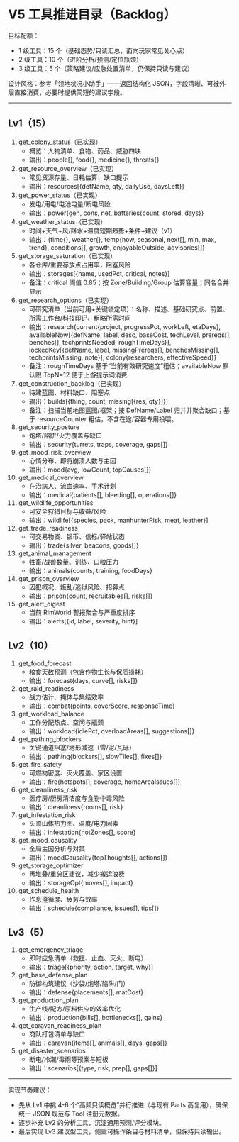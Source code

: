 # V5 工具推进目录（Backlog）

目标配额：
- 1 级工具：15 个（基础态势/只读汇总，面向玩家常见关心点）
- 2 级工具：10 个（进阶分析/预测/定位瓶颈）
- 3 级工具：5 个（策略建议/应急处置清单，仍保持只读与建议）

设计风格：参考「领地状况小助手」——返回结构化 JSON，字段清晰、可被外层直接消费，必要时提供简短的建议字段。

---

## Lv1（15）
1. get_colony_status（已实现）
   - 概览：人物清单、食物、药品、威胁四块
   - 输出：people[], food{}, medicine{}, threats{}
2. get_resource_overview（已实现）
   - 常见资源存量、日耗估算、缺口提示
   - 输出：resources[{defName, qty, dailyUse, daysLeft}]
3. get_power_status（已实现）
   - 发电/用电/电池电量/断电风险
   - 输出：power{gen, cons, net, batteries{count, stored, days}}
4. get_weather_status（已实现）
   - 时间+天气+风/降水+温度短期趋势+条件+建议（v1）
   - 输出：{time{}, weather{}, temp{now, seasonal, next[], min, max, trend}, conditions[], growth, enjoyableOutside, advisories[]}
5. get_storage_saturation（已实现）
   - 各仓库/重要存放点占用率，阻塞风险
   - 输出：storages[{name, usedPct, critical, notes}]
   - 备注：critical 阈值 0.85；按 Zone/Building/Group 估算容量；同名合并显示
6. get_research_options（已实现）
   - 可研究清单（当前可用+关键锁定项）：名称、描述、基础研究点、前置、所需工作台/科技印记、粗略所需时间
   - 输出：research{current{project, progressPct, workLeft, etaDays}, availableNow[{defName, label, desc, baseCost, techLevel, prereqs[], benches[], techprintsNeeded, roughTimeDays}], lockedKey[{defName, label, missingPrereqs[], benchesMissing[], techprintsMissing, note}], colony{researchers, effectiveSpeed}}
   - 备注：roughTimeDays 基于“当前有效研究速度”粗估；availableNow 默认限 TopN=12 便于上游提示词消费
7. get_construction_backlog（已实现）
   - 待建蓝图、材料缺口、阻塞点
   - 输出：builds[{thing, count, missing[{res, qty}]}]
   - 备注：扫描当前地图蓝图/框架；按 DefName/Label 归并并聚合缺口；基于 resourceCounter 粗估，不含在途/容器专用投喂。
8. get_security_posture
   - 炮塔/陷阱/火力覆盖与缺口
   - 输出：security{turrets, traps, coverage, gaps[]}
9. get_mood_risk_overview
   - 心情分布、即将崩溃人数与主因
   - 输出：mood{avg, lowCount, topCauses[]}
10. get_medical_overview
    - 在治病人、流血速率、手术计划
    - 输出：medical{patients[], bleeding[], operations[]}
11. get_wildlife_opportunities
    - 可安全狩猎目标与收益/风险
    - 输出：wildlife[{species, pack, manhunterRisk, meat, leather}]
12. get_trade_readiness
    - 可交易物资、银币、信标/驿站状态
    - 输出：trade{silver, beacons, goods[]}
13. get_animal_management
    - 牲畜/战兽数量、训练、口粮压力
    - 输出：animals{counts, training, foodDays}
14. get_prison_overview
    - 囚犯概况、叛乱/逃狱风险、招募点
    - 输出：prison{count, recruitables[], risks[]}
15. get_alert_digest
    - 当前 RimWorld 警报聚合与严重度排序
    - 输出：alerts[{id, label, severity, hint}]

## Lv2（10）
1. get_food_forecast
   - 粮食天数预测（包含作物生长与保质损耗）
   - 输出：forecast{days, curve[], risks[]}
2. get_raid_readiness
   - 战力估计、掩体与集结效率
   - 输出：combat{points, coverScore, responseTime}
3. get_workload_balance
   - 工作分配热点、空闲与瓶颈
   - 输出：workload{idlePct, overloadAreas[], suggestions[]}
4. get_pathing_blockers
   - 关键通道阻塞/地形减速（雪/泥/瓦砾）
   - 输出：pathing{blockers[], slowTiles[], fixes[]}
5. get_fire_safety
   - 可燃物密度、灭火覆盖、家区设置
   - 输出：fire{hotspots[], coverage, homeAreaIssues[]}
6. get_cleanliness_risk
   - 医疗房/厨房清洁度与食物中毒风险
   - 输出：cleanliness{rooms[], risk}
7. get_infestation_risk
   - 头顶山体热力图、温度/电力因素
   - 输出：infestation{hotZones[], score}
8. get_mood_causality
   - 全局主因分析与对策
   - 输出：moodCausality{topThoughts[], actions[]}
9. get_storage_optimizer
   - 再堆叠/重分区建议，减少搬运浪费
   - 输出：storageOpt{moves[], impact}
10. get_schedule_health
    - 作息遵循度、疲劳与效率
    - 输出：schedule{compliance, issues[], tips[]}

## Lv3（5）
1. get_emergency_triage
   - 即时应急清单（救援、止血、灭火、断电）
   - 输出：triage[{priority, action, target, why}]
2. get_base_defense_plan
   - 防御构筑建议（沙袋/炮塔/陷阱/门）
   - 输出：defense{placements[], matCost}
3. get_production_plan
   - 生产线/配方/原料供应的效率优化
   - 输出：production{bills[], bottlenecks[], gains}
4. get_caravan_readiness_plan
   - 商队打包清单与缺口
   - 输出：caravan{items[], animals[], days, gaps[]}
5. get_disaster_scenarios
   - 断电/冷潮/毒雨等预案与短板
   - 输出：scenarios[{type, risk, prep[], gaps[]}]

---

实现节奏建议：
- 先从 Lv1 中挑 4-6 个“高频只读概览”并行推进（与现有 Parts 高复用），确保统一 JSON 规范与 Tool 注册元数据。
- 逐步补充 Lv2 的分析工具，沉淀通用预测/评分模块。
- 最后实现 Lv3 建议型工具，侧重可操作条目与材料清单，但保持只读输出。
